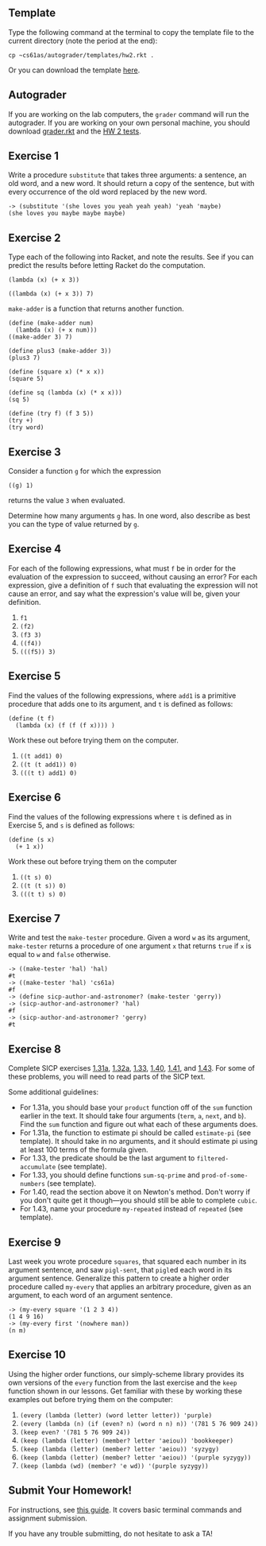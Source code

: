 ## Template

Type the following command at the terminal to copy the template file to the
current directory (note the period at the end):

    
    cp ~cs61as/autograder/templates/hw2.rkt .


Or you can download the template [here](http://inst.eecs.berkeley.edu/~cs61as/templates/hw2.rkt).

## Autograder

If you are working on the lab computers, the `grader` command will run the autograder.  If you are working on your own personal machine, you should download [grader.rkt](http://inst.eecs.berkeley.edu/~cs61as/autograder/grader.rkt) and the [HW 2 tests](http://inst.eecs.berkeley.edu/~cs61as/autograder/tests/hw2-tests.rkt).

## Exercise 1

  
Write a procedure `substitute` that takes three arguments: a sentence, an old
word, and a new word. It should return a copy of the sentence, but with every
occurrence of the old word replaced by the new word.

```
-> (substitute '(she loves you yeah yeah yeah) 'yeah 'maybe)
(she loves you maybe maybe maybe)
```

## Exercise 2

  
Type each of the following into Racket, and note the results. See if you can
predict the results before letting Racket do the computation.

```
(lambda (x) (+ x 3))
```

```
((lambda (x) (+ x 3)) 7)
```

`make-adder` is a function that returns another function.

```
(define (make-adder num)
  (lambda (x) (+ x num)))
((make-adder 3) 7)
```

```
(define plus3 (make-adder 3))
(plus3 7)
```

```
(define (square x) (* x x))
(square 5)
```

```
(define sq (lambda (x) (* x x)))
(sq 5)
```

```
(define (try f) (f 3 5))
(try +)
(try word)
```

## Exercise 3

  
Consider a function `g` for which the expression

`((g) 1) `

returns the value `3` when evaluated.

Determine how many arguments `g` has. In one word, also describe as best you
can the type of value returned by `g`.

## Exercise 4

  
For each of the following expressions, what must `f` be in order for the
evaluation of the expression to succeed, without causing an error? For each
expression, give a definition of `f` such that evaluating the expression will
not cause an error, and say what the expression's value will be, given your
definition.

  1. `f1`
  2. `(f2)`
  3. `(f3 3)`
  4. `((f4))`
  5. `(((f5)) 3)`

## Exercise 5

Find the values of the following expressions, where `add1` is a primitive procedure that adds one to its argument, and `t` is defined as follows:

    (define (t f)
      (lambda (x) (f (f (f x)))) )

Work these out before trying them on the computer.

  1. `((t add1) 0)`
  2. `((t (t add1)) 0)`
  3. `(((t t) add1) 0)`

## Exercise 6

  
Find the values of the following expressions where `t` is defined as in
Exercise 5, and `s` is defined as follows:

    (define (s x)
      (+ 1 x))

Work these out before trying them on the computer

  1. `((t s) 0) `
  2. `((t (t s)) 0) `
  3. `(((t t) s) 0)`

## Exercise 7

  
Write and test the `make-tester` procedure. Given a word `w` as its argument,
`make-tester` returns a procedure of one argument `x` that returns `true` if
`x` is equal to `w` and `false` otherwise.

    -> ((make-tester 'hal) 'hal)
    #t
    -> ((make-tester 'hal) 'cs61a)
    #f
    -> (define sicp-author-and-astronomer? (make-tester 'gerry))
    -> (sicp-author-and-astronomer? 'hal)
    #f
    -> (sicp-author-and-astronomer? 'gerry)
    #t

## Exercise 8

Complete SICP exercises [1.31a](http://mitpress.mit.edu/sicp/full-text/book/book-Z-H-12.html#%25_thm_1.31),
[1.32a](http://mitpress.mit.edu/sicp/full-text/book/book-Z-H-12.html#%25_thm_1.32),
[1.33](http://mitpress.mit.edu/sicp/full-text/book/book-Z-H-12.html#%25_thm_1.33),
[1.40](http://mitpress.mit.edu/sicp/full-text/book/book-Z-H-12.html#%25_thm_1.40),
[1.41](http://mitpress.mit.edu/sicp/full-text/book/book-Z-H-12.html#%25_thm_1.41), and
[1.43](http://mitpress.mit.edu/sicp/full-text/book/book-Z-H-12.html#%25_thm_1.43).
For some of these problems, you will need to read parts of the SICP text.

Some additional guidelines:

* For 1.31a, you should base your `product` function off of the `sum` function earlier in the text. It should take four arguments (`term`, `a`, `next`, and `b`). Find the `sum` function and figure out what each of these arguments does.
* For 1.31a, the function to estimate pi should be called `estimate-pi` (see template). It should take in no arguments, and it should estimate pi using at least 100 terms of the formula given.
* For 1.33, the predicate should be the last argument to `filtered-accumulate` (see template).
* For 1.33, you should define functions `sum-sq-prime` and `prod-of-some-numbers` (see template).
* For 1.40, read the section above it on Newton's method. Don't worry if you don't quite get it though&mdash;you should still be able to complete `cubic`.
* For 1.43, name your procedure `my-repeated` instead of `repeated` (see template).

## Exercise 9

  
Last week you wrote procedure `squares`, that squared each number in its
argument sentence, and saw `pigl-sent`, that `pigl`ed each word in its argument
sentence. Generalize this pattern to create a higher order procedure called
`my-every` that applies an arbitrary procedure, given as an argument, to each word of an argument sentence.

    -> (my-every square '(1 2 3 4))
    (1 4 9 16)
    -> (my-every first '(nowhere man))
    (n m)


## Exercise 10

  
Using the higher order functions, our simply-scheme library provides its own versions of the `every` function from the last exercise and the `keep` function shown in our lessons. Get familiar with these by working these examples out before trying them on the computer:

  1. `(every (lambda (letter) (word letter letter)) 'purple) `
  2. `(every (lambda (n) (if (even? n) (word n n) n)) '(781 5 76 909 24))`
  3. `(keep even? '(781 5 76 909 24)) `
  4. `(keep (lambda (letter) (member? letter 'aeiou)) 'bookkeeper) `
  5. `(keep (lambda (letter) (member? letter 'aeiou)) 'syzygy) `
  6. `(keep (lambda (letter) (member? letter 'aeiou)) '(purple syzygy)) `
  7. `(keep (lambda (wd) (member? 'e wd)) '(purple syzygy))`

## Submit Your Homework!

For instructions, see [this guide](../submit.html). It covers basic terminal commands and assignment submission.

If you have any trouble submitting, do not hesitate to ask a TA!
